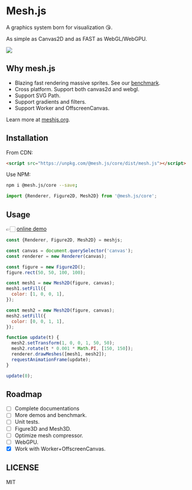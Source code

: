 # Mesh.js

A graphics system born for visualization 😘.

As simple as Canvas2D and as FAST as WebGL/WebGPU.

![](https://p2.ssl.qhimg.com/t01300899f9a1c796df.jpg)

## Why mesh.js

- Blazing fast rendering massive sprites. See our [benchmark](http://meshjs.webgl.group/demo/#/benchmark/triangles).
- Cross platform. Support both canvas2d and webgl.
- Support SVG Path.
- Support gradients and filters.
- Support Worker and OffscreenCanvas.

Learn more at [meshjs.org](http://meshjs.webgl.group).

## Installation

From CDN:

```html
<script src="https://unpkg.com/@mesh.js/core/dist/mesh.js"></script>
```

Use NPM:

```bash
npm i @mesh.js/core --save;
```

```js
import {Renderer, Figure2D, Mesh2D} from '@mesh.js/core';
```

## Usage

👉🏻 [online demo](https://code.h5jun.com/tedom/edit?html,js,output)

```js
const {Renderer, Figure2D, Mesh2D} = meshjs;

const canvas = document.querySelector('canvas');
const renderer = new Renderer(canvas);

const figure = new Figure2D();
figure.rect(50, 50, 100, 100);

const mesh1 = new Mesh2D(figure, canvas);
mesh1.setFill({
  color: [1, 0, 0, 1],
});

const mesh2 = new Mesh2D(figure, canvas);
mesh2.setFill({
  color: [0, 0, 1, 1],
});

function update(t) {
  mesh2.setTransform(1, 0, 0, 1, 50, 50);
  mesh2.rotate(t * 0.001 * Math.PI, [150, 150]);
  renderer.drawMeshes([mesh1, mesh2]);
  requestAnimationFrame(update);
}

update(0);
```

## Roadmap

- [ ] Complete documentations
- [ ] More demos and benchmark.
- [ ] Unit tests.
- [ ] Figure3D and Mesh3D.
- [ ] Optimize mesh compressor.
- [ ] WebGPU.
- [x] Work with Worker+OffscreenCanvas.

## LICENSE

MIT
